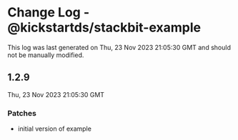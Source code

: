 # Change Log - @kickstartds/stackbit-example

This log was last generated on Thu, 23 Nov 2023 21:05:30 GMT and should not be manually modified.

## 1.2.9
Thu, 23 Nov 2023 21:05:30 GMT

### Patches

- initial version of example

